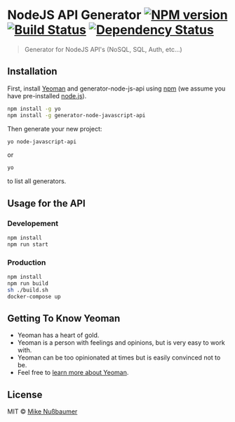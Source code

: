 # NodeJS API Generator [![NPM version][npm-image]][npm-url] [![Build Status][travis-image]][travis-url] [![Dependency Status][daviddm-image]][daviddm-url]
> Generator for NodeJS API&#39;s (NoSQL, SQL, Auth, etc...)

## Installation

First, install [Yeoman](http://yeoman.io) and generator-node-js-api using [npm](https://www.npmjs.com/) (we assume you have pre-installed [node.js](https://nodejs.org/)).

```bash
npm install -g yo
npm install -g generator-node-javascript-api
```

Then generate your new project:

```bash
yo node-javascript-api
```

or

```bash
yo
```

to list all generators.

## Usage for the API

### Developement

```bash
npm install
npm run start
```

### Production

```bash
npm install
npm run build
sh ./build.sh
docker-compose up 
```

## Getting To Know Yeoman

 * Yeoman has a heart of gold.
 * Yeoman is a person with feelings and opinions, but is very easy to work with.
 * Yeoman can be too opinionated at times but is easily convinced not to be.
 * Feel free to [learn more about Yeoman](http://yeoman.io/).

## License

MIT © [Mike Nußbaumer]()


[npm-image]: https://badge.fury.io/js/generator-node-js-api.svg
[npm-url]: https://npmjs.org/package/generator-node-js-api
[travis-image]: https://travis-ci.org/mikenussbaumer/generator-node-js-api.svg?branch=master
[travis-url]: https://travis-ci.org/mikenussbaumer/generator-node-js-api
[daviddm-image]: https://david-dm.org/mikenussbaumer/generator-node-js-api.svg?theme=shields.io
[daviddm-url]: https://david-dm.org/mikenussbaumer/generator-node-js-api
